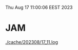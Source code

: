 Thu Aug 17 11:00:06 EEST 2023
# JAM
<a href='./cache/202308/17_11.log'>./cache/202308/17_11.log</a>
